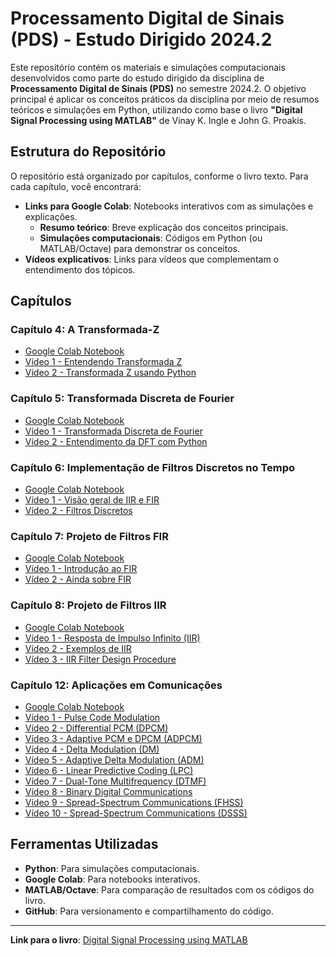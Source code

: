 # Processamento Digital de Sinais (PDS) - Estudo Dirigido 2024.2

Este repositório contém os materiais e simulações computacionais desenvolvidos como parte do estudo dirigido da disciplina de **Processamento Digital de Sinais (PDS)** no semestre 2024.2. O objetivo principal é aplicar os conceitos práticos da disciplina por meio de resumos teóricos e simulações em Python, utilizando como base o livro **"Digital Signal Processing using MATLAB"** de Vinay K. Ingle e John G. Proakis.

## Estrutura do Repositório

O repositório está organizado por capítulos, conforme o livro texto. Para cada capítulo, você encontrará:
- **Links para Google Colab**: Notebooks interativos com as simulações e explicações.
  - **Resumo teórico**: Breve explicação dos conceitos principais.
  - **Simulações computacionais**: Códigos em Python (ou MATLAB/Octave) para demonstrar os conceitos.
- **Vídeos explicativos**: Links para vídeos que complementam o entendimento dos tópicos.

## Capítulos

### Capítulo 4: A Transformada-Z
- [Google Colab Notebook](https://colab.research.google.com/drive/1TvGAdaGFgLOv4qw7b5m0T02-twMrBAPe?usp=sharing)
- [Vídeo 1 - Entendendo Transformada Z](https://www.youtube.com/watch?v=XJRW6jamUHk)
- [Vídeo 2 - Transformada Z usando Python](https://www.youtube.com/watch?v=T11H-kOq1Y4)

### Capítulo 5: Transformada Discreta de Fourier
- [Google Colab Notebook](https://colab.research.google.com/drive/1DVpkj2cfkHuMI5Ces_xZmcS6sh1DbLbs?usp=sharing)
- [Vídeo 1 - Transformada Discreta de Fourier](https://www.youtube.com/watch?v=nl9TZanwbBk)
- [Vídeo 2 - Entendimento da DFT com Python](https://www.youtube.com/watch?v=5a61BUpzmT4)

### Capítulo 6: Implementação de Filtros Discretos no Tempo
- [Google Colab Notebook](https://colab.research.google.com/drive/1GQRy3TxAeEadTAmeqqp-NtAx2zb8Y6YG?usp=sharing)
- [Vídeo 1 - Visão geral de IIR e FIR](https://www.youtube.com/watch?v=9yNQBWKRSs4)
- [Vídeo 2 - Filtros Discretos](https://www.youtube.com/watch?v=UP0RyzYxqc8)

### Capítulo 7: Projeto de Filtros FIR
- [Google Colab Notebook](https://colab.research.google.com/drive/1Pa-3DX0oo7ZUL34eLP-5iTy7McYqQNG1?usp=sharing)
- [Vídeo 1 - Introdução ao FIR](https://www.youtube.com/watch?v=NvRKtdrssFA)
- [Vídeo 2 - Ainda sobre FIR](https://www.youtube.com/watch?v=9gm1UhwNm3I)

### Capítulo 8: Projeto de Filtros IIR
- [Google Colab Notebook](https://colab.research.google.com/drive/1PbIMCzgB4Hq9VJrRx08H5qVZS9bLbMw9?usp=sharing)
- [Vídeo 1 - Resposta de Impulso Infinito (IIR)](https://www.youtube.com/watch?v=ap1qXBTKU8g)
- [Vídeo 2 - Exemplos de IIR](https://www.youtube.com/watch?v=mSM1fCMZrZ8)
- [Vídeo 3 - IIR Filter Design Procedure](https://www.youtube.com/watch?v=N1eraFmDw1M)

### Capítulo 12: Aplicações em Comunicações
- [Google Colab Notebook](https://colab.research.google.com/drive/1XnED0Gzo7oHcJPioFIL0E9ACnMFWvzzm?usp=sharing)
- [Vídeo 1 - Pulse Code Modulation](https://www.youtube.com/watch?v=wn71QBApCRg)
- [Vídeo 2 - Differential PCM (DPCM)](https://www.youtube.com/watch?v=PFbm-jsTIpA)
- [Vídeo 3 - Adaptive PCM e DPCM (ADPCM)](https://www.youtube.com/watch?v=GlKu8QTrK8Y&t=321s)
- [Vídeo 4 - Delta Modulation (DM)](https://www.youtube.com/watch?v=vzkLq0tcmhw)
- [Vídeo 5 - Adaptive Delta Modulation (ADM)](https://www.youtube.com/watch?v=lCnc8rG1BPc)
- [Vídeo 6 - Linear Predictive Coding (LPC)](https://www.youtube.com/watch?v=i8F2RzDPTLc)
- [Vídeo 7 - Dual-Tone Multifrequency (DTMF)](https://www.youtube.com/watch?v=xJoHayakEMU)
- [Vídeo 8 - Binary Digital Communications](https://www.youtube.com/watch?v=Iyzpt3bKTTI)
- [Vídeo 9 - Spread-Spectrum Communications (FHSS)](https://www.youtube.com/watch?v=CkhA7s5GIGc)
- [Vídeo 10 - Spread-Spectrum Communications (DSSS)](https://www.youtube.com/watch?v=-1mxYWvfVWQ)

## Ferramentas Utilizadas
- **Python**: Para simulações computacionais.
- **Google Colab**: Para notebooks interativos.
- **MATLAB/Octave**: Para comparação de resultados com os códigos do livro.
- **GitHub**: Para versionamento e compartilhamento do código.

---

**Link para o livro**: [Digital Signal Processing using MATLAB](https://research.iaun.ac.ir/pd/naghsh/pdfs/UploadFile_6417.pdf)
